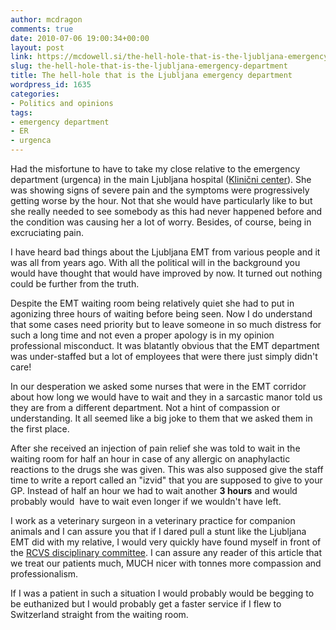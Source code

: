 ```yaml
---
author: mcdragon
comments: true
date: 2010-07-06 19:00:34+00:00
layout: post
link: https://mcdowell.si/the-hell-hole-that-is-the-ljubljana-emergency-department-1635.html
slug: the-hell-hole-that-is-the-ljubljana-emergency-department
title: The hell-hole that is the Ljubljana emergency department
wordpress_id: 1635
categories:
- Politics and opinions
tags:
- emergency department
- ER
- urgenca
---
```


Had the misfortune to have to take my close relative to the emergency department (urgenca) in the main Ljubljana hospital ([Klinični center](http://www.kclj.si/)). She was showing signs of severe pain and the symptoms were progressively getting worse by the hour. Not that she would have particularly like to but she really needed to see somebody as this had never happened before and the condition was causing her a lot of worry. Besides, of course, being in excruciating pain.

I have heard bad things about the Ljubljana EMT from various people and it was all from years ago. With all the political will in the background you would have thought that would have improved by now. It turned out nothing could be further from the truth.

Despite the EMT waiting room being relatively quiet she had to put in agonizing three hours of waiting before being seen. Now I do understand that some cases need priority but to leave someone in so much distress for such a long time and not even a proper apology is in my opinion professional misconduct. It was blatantly obvious that the EMT department was under-staffed but a lot of employees that were there just simply didn't care!

In our desperation we asked some nurses that were in the EMT corridor about how long we would have to wait and they in a sarcastic manor told us they are from a different department. Not a hint of compassion or understanding. It all seemed like a big joke to them that we asked them in the first place.

After she received an injection of pain relief she was told to wait in the waiting room for half an hour in case of any allergic on anaphylactic reactions to the drugs she was given. This was also supposed give the staff time to write a report called an "izvid" that you are supposed to give to your GP. Instead of half an hour we had to wait another **3 hours** and would probably would  have to wait even longer if we wouldn't have left.

I work as a veterinary surgeon in a veterinary practice for companion animals and I can assure you that if I dared pull a stunt like the Ljubljana EMT did with my relative, I would very quickly have found myself in front of the [RCVS disciplinary committee](http://www.rcvs.org.uk/Templates/Internal.asp?NodeID=1758080%20&int1stParentNodeID=89681). I can assure any reader of this article that we treat our patients much, MUCH nicer with tonnes more compassion and professionalism.

If I was a patient in such a situation I would probably would be begging to be euthanized but I would probably get a faster service if I flew to Switzerland straight from the waiting room.
